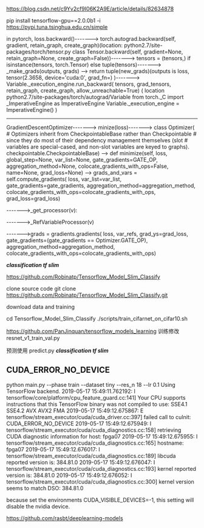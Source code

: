 https://blog.csdn.net/c9Yv2cf9I06K2A9E/article/details/82634878

pip install tensorflow-gpu==2.0.0b1  -i https://pypi.tuna.tsinghua.edu.cn/simple



in pytorch,
loss.backward()------->
torch.autograd.backward(self, gradient, retain_graph, create_graph)(location: python2.7/site-packages/torch/tensor.py  class Tensor.backward(self, gradient=None, retain_graph=None, create_graph=False))------->
tensors = (tensors,) if isinstance(tensors, torch.Tensor) else tuple(tensors)------->
_make_grads(outputs, grads) --> return tuple(new_grads)(outputs is loss, tensor(2.3658, device='cuda:0', grad_fn=<NllLossBackward>) )------->
     Variable._execution_engine.run_backward(
        tensors, grad_tensors, retain_graph, create_graph,
        allow_unreachable=True) 
  ( 
  location python2.7/site-packages/torch/autograd/Variable
  from torch._C import _ImperativeEngine as ImperativeEngine
  Variable._execution_engine = ImperativeEngine()
  )
  
  ---------------------------------------------------------------------------------------
  GradientDescentOptimizer------->
  minize(loss)------->
  class Optimizer(
    # Optimizers inherit from CheckpointableBase rather than Checkpointable
    # since they do most of their dependency management themselves (slot
    # variables are special-cased, and non-slot variables are keyed to graphs).
    checkpointable.CheckpointableBase)
  --> 
    def minimize(self, loss, global_step=None, var_list=None,
               gate_gradients=GATE_OP, aggregation_method=None,
               colocate_gradients_with_ops=False, name=None,
               grad_loss=None)
  -->     grads_and_vars = self.compute_gradients(
        loss, var_list=var_list, gate_gradients=gate_gradients,
        aggregation_method=aggregation_method,
        colocate_gradients_with_ops=colocate_gradients_with_ops,
        grad_loss=grad_loss)
        
  ------->_get_processor(v):
  
  ------->_RefVariableProcessor(v)
  
  
  
  ------->grads = gradients.gradients(
        loss, var_refs, grad_ys=grad_loss,
        gate_gradients=(gate_gradients == Optimizer.GATE_OP),
        aggregation_method=aggregation_method,
        colocate_gradients_with_ops=colocate_gradients_with_ops)
        
        
*************************************classification tf slim*************************************
  
https://github.com/Robinatp/Tensorflow_Model_Slim_Classify
  
  clone source code
  git clone https://github.com/Robinatp/Tensorflow_Model_Slim_Classify.git
  
  download data and training
 
  cd Tensorflow_Model_Slim_Classify
 ./scripts/train_cifarnet_on_cifar10.sh
 
 
  https://github.com/PanJinquan/tensorflow_models_learning
  训练修改 resnet_v1_train_val.py
  
  预测使用 predict.py
  *************************************classification tf slim*************************************
  
  
  ## CUDA_ERROR_NO_DEVICE
  python main.py --phase train --dataset tiny --res_n 18 --lr 0.1
Using TensorFlow backend.
2019-05-17 15:49:11.762192: I tensorflow/core/platform/cpu_feature_guard.cc:141] Your CPU supports instructions that this TensorFlow binary was not compiled to use: SSE4.1 SSE4.2 AVX AVX2 FMA
2019-05-17 15:49:12.675867: E tensorflow/stream_executor/cuda/cuda_driver.cc:397] failed call to cuInit: CUDA_ERROR_NO_DEVICE
2019-05-17 15:49:12.675949: I tensorflow/stream_executor/cuda/cuda_diagnostics.cc:158] retrieving CUDA diagnostic information for host: fpga07
2019-05-17 15:49:12.675955: I tensorflow/stream_executor/cuda/cuda_diagnostics.cc:165] hostname: fpga07
2019-05-17 15:49:12.676017: I tensorflow/stream_executor/cuda/cuda_diagnostics.cc:189] libcuda reported version is: 384.81.0
2019-05-17 15:49:12.676047: I tensorflow/stream_executor/cuda/cuda_diagnostics.cc:193] kernel reported version is: 384.81.0
2019-05-17 15:49:12.676052: I tensorflow/stream_executor/cuda/cuda_diagnostics.cc:300] kernel version seems to match DSO: 384.81.0

because set the environments CUDA_VISIBLE_DEVICES=-1, this setting will disable the nvidia device.

https://github.com/rasbt/deeplearning-models

  
